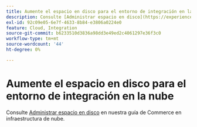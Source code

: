```yaml
---
title: Aumente el espacio en disco para el entorno de integración en la nube
description: Consulte [Administrar espacio en disco](https://experienceleague.adobe.com/es/docs/commerce-cloud-service/user-guide/develop/storage/manage-disk-space) en nuestra guía de Commerce en infraestructura de nube.
exl-id: 92c09e05-6e7f-4633-8b84-e3806a0224e0
feature: Cloud, Integration
source-git-commit: b6233510d3836a98dd3e49ed2c4061297e36f3c0
workflow-type: tm+mt
source-wordcount: '44'
ht-degree: 0%

---
```


# Aumente el espacio en disco para el entorno de integración en la nube

Consulte [Administrar espacio en disco](https://experienceleague.adobe.com/es/docs/commerce-cloud-service/user-guide/develop/storage/manage-disk-space) en nuestra guía de Commerce en infraestructura de nube.
